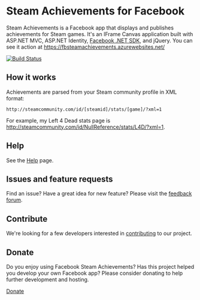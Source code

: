 # Steam Achievements for Facebook

Steam Achievements is a Facebook app that displays and publishes achievements for Steam games. It's an IFrame Canvas application built with ASP.NET MVC, ASP.NET Identity, [Facebook .NET SDK](http://facebooksdk.codeplex.com/), and jQuery. You can see it action at https://fbsteamachievements.azurewebsites.net/

[![Build Status](https://ci.appveyor.com/api/projects/status/github/jrummell/facebooksteamachievements)](https://ci.appveyor.com/project/jrummell/facebooksteamachievements)

## How it works
Achievements are parsed from your Steam community profile in XML format:

    http://steamcommunity.com/id/[steamid]/stats/[game]/?xml=1

For example, my Left 4 Dead stats page is http://steamcommunity.com/id/NullReference/stats/L4D/?xml=1.

## Help
See the [Help](https://github.com/jrummell/facebooksteamachievements/wiki/help) page.

## Issues and feature requests
Find an issue? Have a great idea for new feature? Please visit the [feedback forum](http://fbsteamachievements.uservoice.com/).

## Contribute
We're looking for a few developers interested in [contributing](https://github.com/jrummell/facebooksteamachievements/wiki/develop) to our project.

## Donate
Do you enjoy using Facebook Steam Achievements? Has this project helped you develop your own Facebook app? Please consider donating to help further development and hosting.

[Donate](https://www.paypal.com/cgi-bin/webscr?cmd=_s-xclick&hosted_button_id=PRUM27ABHBHXU)
